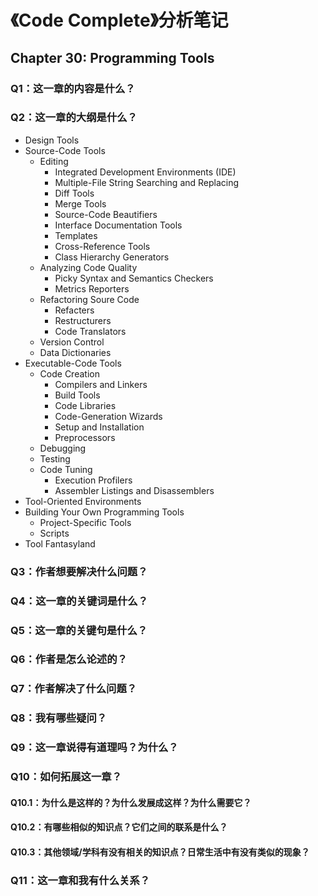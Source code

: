 # 《Code Complete》分析笔记

## Chapter 30: Programming Tools

### Q1：这一章的内容是什么？

### Q2：这一章的大纲是什么？

- Design Tools
- Source-Code Tools
  - Editing
    - Integrated Development Environments (IDE)
    - Multiple-File String Searching and Replacing
    - Diff Tools
    - Merge Tools
    - Source-Code Beautifiers
    - Interface Documentation Tools
    - Templates
    - Cross-Reference Tools
    - Class Hierarchy Generators
  - Analyzing Code Quality
    - Picky Syntax and Semantics Checkers
    - Metrics Reporters
  - Refactoring Soure Code
    - Refacters
    - Restructurers
    - Code Translators
  - Version Control
  - Data Dictionaries
- Executable-Code Tools
  - Code Creation
    - Compilers and Linkers
    - Build Tools
    - Code Libraries
    - Code-Generation Wizards
    - Setup and Installation
    - Preprocessors
  - Debugging
  - Testing
  - Code Tuning
    - Execution Profilers
    - Assembler Listings and Disassemblers
- Tool-Oriented Environments
- Building Your Own Programming Tools
  - Project-Specific Tools
  - Scripts
- Tool Fantasyland

### Q3：作者想要解决什么问题？

### Q4：这一章的关键词是什么？

### Q5：这一章的关键句是什么？

### Q6：作者是怎么论述的？

### Q7：作者解决了什么问题？

### Q8：我有哪些疑问？

### Q9：这一章说得有道理吗？为什么？

### Q10：如何拓展这一章？

#### Q10.1：为什么是这样的？为什么发展成这样？为什么需要它？

#### Q10.2：有哪些相似的知识点？它们之间的联系是什么？

#### Q10.3：其他领域/学科有没有相关的知识点？日常生活中有没有类似的现象？

### Q11：这一章和我有什么关系？

